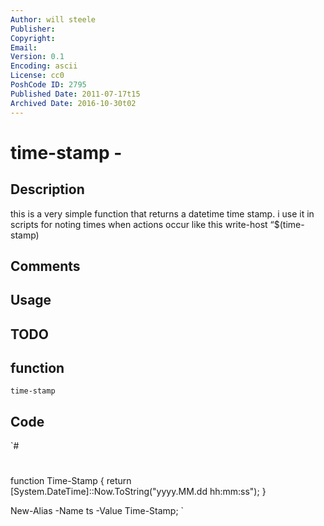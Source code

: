 ```yaml
---
Author: will steele
Publisher: 
Copyright: 
Email: 
Version: 0.1
Encoding: ascii
License: cc0
PoshCode ID: 2795
Published Date: 2011-07-17t15
Archived Date: 2016-10-30t02
---
```


# time-stamp - 

## Description

this is a very simple function that returns a datetime time stamp.  i use it in scripts for noting times when actions occur like this write-host “$(time-stamp)

## Comments



## Usage



## TODO



## function

`time-stamp`

## Code

`#
 #
 function Time-Stamp
 {
     return [System.DateTime]::Now.ToString("yyyy.MM.dd hh:mm:ss");
 }
 
 New-Alias -Name ts -Value Time-Stamp;
`


